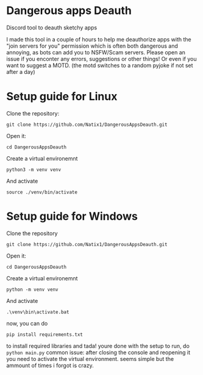 # Dangerous apps Deauth
Discord tool to deauth sketchy apps

I made this tool in a couple of hours to help me deauthorize apps with the "join servers for you" permission which is often both dangerous and annoying, as bots can add you to NSFW/Scam servers.
Please open an issue if you enconter any errors, suggestions or other things! Or even if you want to suggest a MOTD.
(the motd switches to a random pyjoke if not set after a day)

# Setup guide for Linux
Clone the repository:

`git clone https://github.com/Natix1/DangerousAppsDeauth.git`

Open it:

`cd DangerousAppsDeauth`

Create a virtual environemnt

`python3 -m venv venv`

And activate

`source ./venv/bin/activate`

# Setup guide for Windows

Clone the repository

`git clone https://github.com/Natix1/DangerousAppsDeauth.git`

Open it:

`cd DangerousAppsDeauth`

Create a virtual environemnt

`python -m venv venv`

And activate

`.\venv\bin\activate.bat`

now, you can do

`pip install requirements.txt`

to install required libraries
and tada! youre done with the setup
to run, do
`python main.py`
common issue:
after closing the console and reopening it you need to activate the virtual environment. seems simple but the ammount of times i forgot is crazy.
